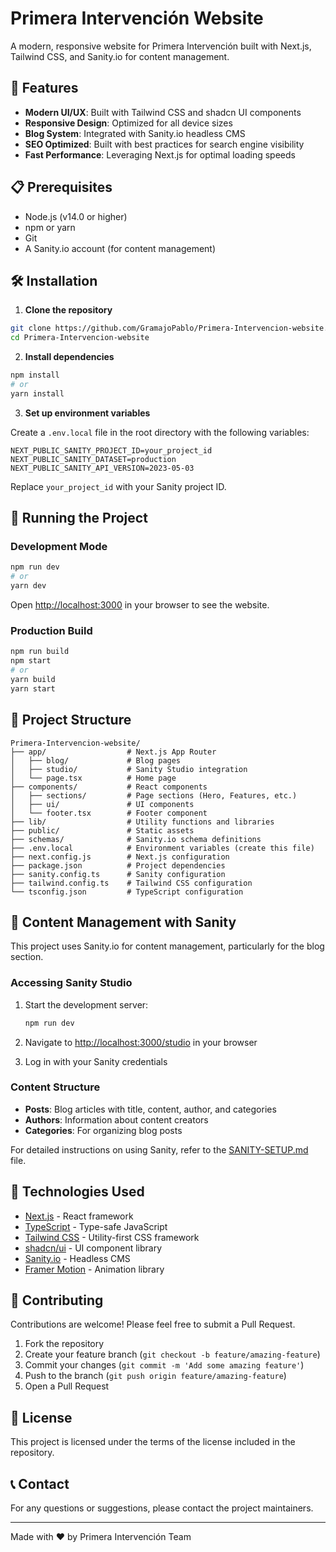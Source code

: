 # Primera Intervención Website

A modern, responsive website for Primera Intervención built with Next.js, Tailwind CSS, and Sanity.io for content management.

## 🚀 Features

- **Modern UI/UX**: Built with Tailwind CSS and shadcn UI components
- **Responsive Design**: Optimized for all device sizes
- **Blog System**: Integrated with Sanity.io headless CMS
- **SEO Optimized**: Built with best practices for search engine visibility
- **Fast Performance**: Leveraging Next.js for optimal loading speeds

## 📋 Prerequisites

- Node.js (v14.0 or higher)
- npm or yarn
- Git
- A Sanity.io account (for content management)

## 🛠️ Installation

1. **Clone the repository**

```bash
git clone https://github.com/GramajoPablo/Primera-Intervencion-website.git
cd Primera-Intervencion-website
```

2. **Install dependencies**

```bash
npm install
# or
yarn install
```

3. **Set up environment variables**

Create a `.env.local` file in the root directory with the following variables:

```
NEXT_PUBLIC_SANITY_PROJECT_ID=your_project_id
NEXT_PUBLIC_SANITY_DATASET=production
NEXT_PUBLIC_SANITY_API_VERSION=2023-05-03
```

Replace `your_project_id` with your Sanity project ID.

## 🚀 Running the Project

### Development Mode

```bash
npm run dev
# or
yarn dev
```

Open [http://localhost:3000](http://localhost:3000) in your browser to see the website.

### Production Build

```bash
npm run build
npm start
# or
yarn build
yarn start
```

## 📂 Project Structure

```
Primera-Intervencion-website/
├── app/                  # Next.js App Router
│   ├── blog/             # Blog pages
│   ├── studio/           # Sanity Studio integration
│   └── page.tsx          # Home page
├── components/           # React components
│   ├── sections/         # Page sections (Hero, Features, etc.)
│   ├── ui/               # UI components
│   └── footer.tsx        # Footer component
├── lib/                  # Utility functions and libraries
├── public/               # Static assets
├── schemas/              # Sanity.io schema definitions
├── .env.local            # Environment variables (create this file)
├── next.config.js        # Next.js configuration
├── package.json          # Project dependencies
├── sanity.config.ts      # Sanity configuration
├── tailwind.config.ts    # Tailwind CSS configuration
└── tsconfig.json         # TypeScript configuration
```

## 📝 Content Management with Sanity

This project uses Sanity.io for content management, particularly for the blog section. 

### Accessing Sanity Studio

1. Start the development server:
   ```bash
   npm run dev
   ```

2. Navigate to [http://localhost:3000/studio](http://localhost:3000/studio) in your browser

3. Log in with your Sanity credentials

### Content Structure

- **Posts**: Blog articles with title, content, author, and categories
- **Authors**: Information about content creators
- **Categories**: For organizing blog posts

For detailed instructions on using Sanity, refer to the [SANITY-SETUP.md](./SANITY-SETUP.md) file.

## 🔧 Technologies Used

- [Next.js](https://nextjs.org/) - React framework
- [TypeScript](https://www.typescriptlang.org/) - Type-safe JavaScript
- [Tailwind CSS](https://tailwindcss.com/) - Utility-first CSS framework
- [shadcn/ui](https://ui.shadcn.com/) - UI component library
- [Sanity.io](https://www.sanity.io/) - Headless CMS
- [Framer Motion](https://www.framer.com/motion/) - Animation library

## 🤝 Contributing

Contributions are welcome! Please feel free to submit a Pull Request.

1. Fork the repository
2. Create your feature branch (`git checkout -b feature/amazing-feature`)
3. Commit your changes (`git commit -m 'Add some amazing feature'`)
4. Push to the branch (`git push origin feature/amazing-feature`)
5. Open a Pull Request

## 📄 License

This project is licensed under the terms of the license included in the repository.

## 📞 Contact

For any questions or suggestions, please contact the project maintainers.

---

Made with ❤️ by Primera Intervención Team
